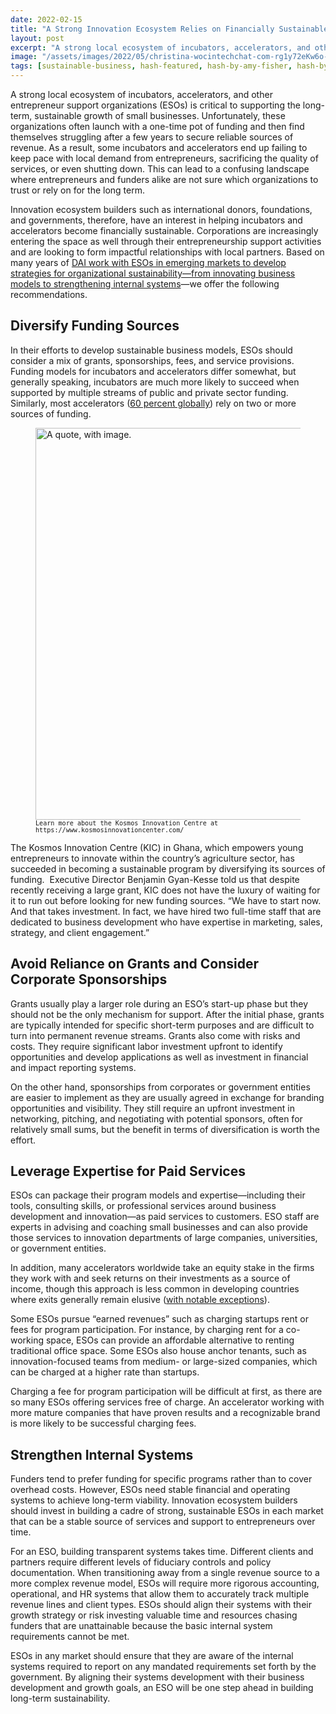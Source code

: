 ```yaml
---
date: 2022-02-15
title: "A Strong Innovation Ecosystem Relies on Financially Sustainable Incubators and Accelerators"
layout: post
excerpt: "A strong local ecosystem of incubators, accelerators, and other entrepreneur support organizations (ESOs) is critical to supporting the long-term, sustainable growth of small businesses. Unfortunately, these organizations often find themselves struggling."
image: "/assets/images/2022/05/christina-wocintechchat-com-rg1y72eKw6o-unsplash.jpg"
tags: [sustainable-business, hash-featured, hash-by-amy-fisher, hash-by-dipika-chawla, hash-developments]
---
```

<p>A strong local ecosystem of incubators, accelerators, and other entrepreneur support organizations (ESOs) is critical to supporting the long-term, sustainable growth of small businesses. Unfortunately, these organizations often launch with a one-time pot of funding and then find themselves struggling after a few years to secure reliable sources of revenue. As a result, some incubators and accelerators end up failing to keep pace with local demand from entrepreneurs, sacrificing the quality of services, or even shutting down. This can lead to a confusing landscape where entrepreneurs and funders alike are not sure which organizations to trust or rely on for the long term.</p><p>Innovation ecosystem builders such as international donors, foundations, and governments, therefore, have an interest in helping incubators and accelerators become financially sustainable. Corporations are increasingly entering the space as well through their entrepreneurship support activities and are looking to form impactful relationships with local partners. Based on many years of <a href="https://www.dai.com/our-work/solutions/sustainable/sustainable-business-enterprise-innovation">DAI work with ESOs in emerging markets to develop strategies for organizational sustainability—from innovating business models to strengthening internal systems</a>—we offer the following recommendations.</p><h2 id="diversify-funding-sources">Diversify Funding Sources</h2><p>In their efforts to develop sustainable business models, ESOs should consider a mix of grants, sponsorships, fees, and service provisions. Funding models for incubators and accelerators differ somewhat, but generally speaking, incubators are much more likely to succeed when supported by multiple streams of public and private sector funding. Similarly, most accelerators (<a href="https://www.galidata.org/accelerators/">60 percent globally</a>) rely on two or more sources of funding.</p><figure class="kg-card kg-image-card kg-card-hascaption"><img src="/assets/images/2022/05/KIC-article-e025cf-1.png" class="kg-image" alt="A quote, with image." loading="lazy" width="1200" height="627" srcset="/assets/images/size/w600/2022/05/KIC-article-e025cf-1.png 600w, /assets/images/size/w1000/2022/05/KIC-article-e025cf-1.png 1000w, /assets/images/2022/05/KIC-article-e025cf-1.png 1200w" sizes="(min-width: 720px) 720px"><figcaption><code><code>Learn more about the Kosmos Innovation Centre at https://www.kosmosinnovationcenter.com/</code></code></figcaption></figure><p>The Kosmos Innovation Centre (KIC) in Ghana, which empowers young entrepreneurs to innovate within the country’s agriculture sector, has succeeded in becoming a sustainable program by diversifying its sources of funding.  Executive Director Benjamin Gyan-Kesse told us that despite recently receiving a large grant, KIC does not have the luxury of waiting for it to run out before looking for new funding sources. “We have to start now. And that takes investment. In fact, we have hired two full-time staff that are dedicated to business development who have expertise in marketing, sales, strategy, and client engagement.”</p><h2 id="avoid-reliance-on-grants-and-consider-corporate-sponsorships">Avoid Reliance on Grants and Consider Corporate Sponsorships</h2><p>Grants usually play a larger role during an ESO’s start-up phase but they should not be the only mechanism for support. After the initial phase, grants are typically intended for specific short-term purposes and are difficult to turn into permanent revenue streams. Grants also come with risks and costs. They require significant labor investment upfront to identify opportunities and develop applications as well as investment in financial and impact reporting systems.</p><p>On the other hand, sponsorships from corporates or government entities are easier to implement as they are usually agreed in exchange for branding opportunities and visibility. They still require an upfront investment in networking, pitching, and negotiating with potential sponsors, often for relatively small sums, but the benefit in terms of diversification is worth the effort.</p><h2 id="leverage-expertise-for-paid-services">Leverage Expertise for Paid Services</h2><p>ESOs can package their program models and expertise—including their tools, consulting skills, or professional services around business development and innovation—as paid services to customers. ESO staff are experts in advising and coaching small businesses and can also provide those services to innovation departments of large companies, universities, or government entities.</p><p>In addition, many accelerators worldwide take an equity stake in the firms they work with and seek returns on their investments as a source of income, though this approach is less common in developing countries where exits generally remain elusive (<a href="https://about.crunchbase.com/blog/digest-africa-launches-the-2020-index-report-with-crunchbase/">with notable exceptions</a>).</p><p>Some ESOs pursue “earned revenues” such as charging startups rent or fees for program participation. For instance, by charging rent for a co-working space, ESOs can provide an affordable alternative to renting traditional office space. Some ESOs also house anchor tenants, such as innovation-focused teams from medium- or large-sized companies, which can be charged at a higher rate than startups.</p><p>Charging a fee for program participation will be difficult at first, as there are so many ESOs offering services free of charge. An accelerator working with more mature companies that have proven results and a recognizable brand is more likely to be successful charging fees.</p><h2 id="strengthen-internal-systems">Strengthen Internal Systems</h2><p>Funders tend to prefer funding for specific programs rather than to cover overhead costs. However, ESOs need stable financial and operating systems to achieve long-term viability. Innovation ecosystem builders should invest in building a cadre of strong, sustainable ESOs in each market that can be a stable source of services and support to entrepreneurs over time.</p><p>For an ESO, building transparent systems takes time. Different clients and partners require different levels of fiduciary controls and policy documentation. When transitioning away from a single revenue source to a more complex revenue model, ESOs will require more rigorous accounting, operational, and HR systems that allow them to accurately track multiple revenue lines and client types. ESOs should align their systems with their growth strategy or risk investing valuable time and resources chasing funders that are unattainable because the basic internal system requirements cannot be met.</p><p>ESOs in any market should ensure that they are aware of the internal systems required to report on any mandated requirements set forth by the government. By aligning their systems development with their business development and growth goals, an ESO will be one step ahead in building long-term sustainability.</p>
  